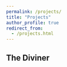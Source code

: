 ```yaml
---
permalink: /projects/
title: "Projects"
author_profile: true
redirect_from: 
  - /projects.html
---
```


## The Diviner
